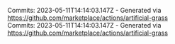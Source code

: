 Commits: 2023-05-11T14:14:03.147Z - Generated via https://github.com/marketplace/actions/artificial-grass
<br>
Commits: 2023-05-11T14:14:03.147Z - Generated via https://github.com/marketplace/actions/artificial-grass
<br>

